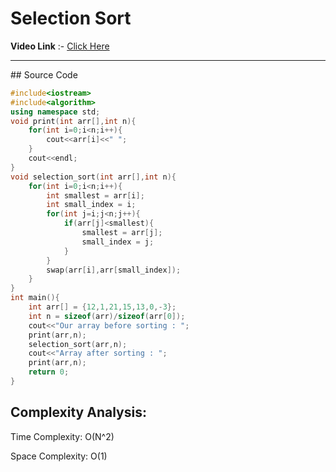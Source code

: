 # Selection Sort
**Video Link** :- [Click Here](https://youtu.be/EeAppyH_0-g)
<hr>
## Source Code

``` cpp
#include<iostream>
#include<algorithm>
using namespace std;
void print(int arr[],int n){
    for(int i=0;i<n;i++){
        cout<<arr[i]<<" ";
    }
    cout<<endl;
}
void selection_sort(int arr[],int n){
    for(int i=0;i<n;i++){
        int smallest = arr[i];
        int small_index = i;
        for(int j=i;j<n;j++){
            if(arr[j]<smallest){
                smallest = arr[j];
                small_index = j;
            }
        }
        swap(arr[i],arr[small_index]);
    }
}
int main(){
    int arr[] = {12,1,21,15,13,0,-3};
    int n = sizeof(arr)/sizeof(arr[0]);
    cout<<"Our array before sorting : ";
    print(arr,n); 
    selection_sort(arr,n);
    cout<<"Array after sorting : ";
    print(arr,n);
    return 0;
}
```

## Complexity Analysis:

Time Complexity: O(N^2)

Space Complexity: O(1)

